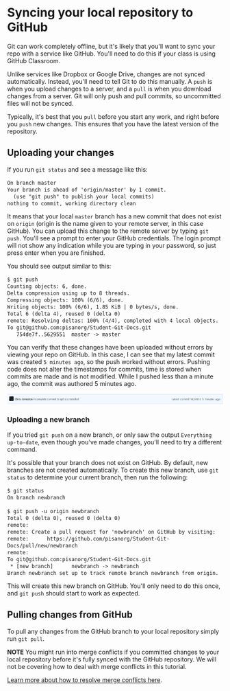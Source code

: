 # Syncing your local repository to GitHub

Git can work completely offline, but it's likely that you'll want to sync your repo with a service like GitHub.
You'll need to do this if your class is using GitHub Classroom.

Unlike services like Dropbox or Google Drive, changes are not synced automatically. Instead, you'll need to tell Git
to do this manually. A `push` is when you upload changes to a server, and a `pull` is when you download changes from a server.
Git will only push and pull commits, so uncommitted files will not be synced.

Typically, it's best that you `pull` before you start any work, and right before you `push` new changes. This ensures
that you have the latest version of the repository.

## Uploading your changes

If you run `git status` and see a message like this:

```
On branch master
Your branch is ahead of 'origin/master' by 1 commit.
  (use "git push" to publish your local commits)
nothing to commit, working directory clean
```

It means that your local `master` branch has a new commit that does not exist on `origin` (origin is the name given to your remote server, in this case GitHub).
You can upload this change to the remote server by typing `git push`. You'll see a prompt to enter your GitHub credentials. The login prompt will not show
any indication while you are typing in your password, so just press enter when you are finished.

You should see output similar to this:

```
$ git push
Counting objects: 6, done.
Delta compression using up to 8 threads.
Compressing objects: 100% (6/6), done.
Writing objects: 100% (6/6), 1.85 KiB | 0 bytes/s, done.
Total 6 (delta 4), reused 0 (delta 0)
remote: Resolving deltas: 100% (4/4), completed with 4 local objects.
To git@github.com:pisanorg/Student-Git-Docs.git
   754de7f..5629551  master -> master
```

You can verify that these changes have been uploaded without errors by viewing your repo on GitHub.
In this case, I can see that my latest commit was created `5 minutes ago`, so the push worked without errors.
Pushing code does not alter the timestamps for commits, time is stored when commits are made and is not modified.
While I pushed less than a minute ago, the commit was authored 5 minutes ago.

![pushed commit on github](img/pushed-commit.PNG)

### Uploading a new branch

If you tried `git push` on a new branch, or only saw the output `Everything up-to-date`, even though you've made changes, you'll need to try a different command.

It's possible that your branch does not exist on GitHub. By default, new branches are not created automatically.
To create this new branch, use `git status` to determine your current branch, then run the following:

```console
$ git status
On branch newbranch

$ git push -u origin newbranch
Total 0 (delta 0), reused 0 (delta 0)
remote:
remote: Create a pull request for 'newbranch' on GitHub by visiting:
remote:      https://github.com/pisanorg/Student-Git-Docs/pull/new/newbranch
remote:
To git@github.com:pisanorg/Student-Git-Docs.git
 * [new branch]      newbranch -> newbranch
Branch newbranch set up to track remote branch newbranch from origin.
```

This will create this new branch on GitHub. You'll only need to do this once, and `git push` should start to work as expected.

## Pulling changes from GitHub

To pull any changes from the GitHub branch to your local repository simply run `git pull`.

**NOTE** You might run into merge conflicts if you committed changes to your local repository before it's fully synced with the GitHub repository. We will not be covering how to deal with merge conflicts in this tutorial. 

[Learn more about how to resolve merge conflicts here](https://help.github.com/articles/resolving-a-merge-conflict-using-the-command-line/).